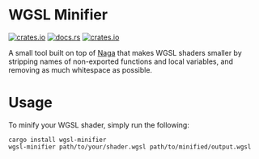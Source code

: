 # WGSL Minifier
[![crates.io](https://img.shields.io/crates/v/wgsl-minifier.svg)](https://crates.io/crates/wgsl-minifier)
[![docs.rs](https://img.shields.io/docsrs/wgsl-minifier)](https://docs.rs/wgsl-minifier/latest/wgsl_minifier/)
[![crates.io](https://img.shields.io/crates/l/wgsl-minifier.svg)](https://github.com/LucentFlux/wgsl-minifier/blob/main/LICENSE)

A small tool built on top of [Naga](https://github.com/gfx-rs/naga) that makes WGSL shaders smaller by stripping names of non-exported functions and local variables, and removing as much whitespace as possible. 

# Usage
To minify your WGSL shader, simply run the following:

```
cargo install wgsl-minifier
wgsl-minifier path/to/your/shader.wgsl path/to/minified/output.wgsl
```
